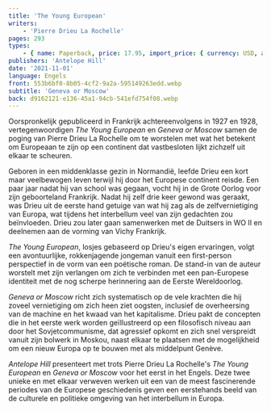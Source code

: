 ```yaml
---
title: 'The Young European'
writers:
    - 'Pierre Drieu La Rochelle'
pages: 293
types:
    - { name: Paperback, price: 17.95, import_price: { currency: USD, amount: 15.91 }, isbn: 978-1-953730-73-2 }
publishers: 'Antelope Hill'
date: '2021-11-01'
language: Engels
front: 553b6bf0-8b05-4cf2-9a2a-595149263edd.webp
subtitle: 'Geneva or Moscow'
back: d9162121-e136-45a1-94cb-541efd754f08.webp
---
```


Oorspronkelijk gepubliceerd in Frankrijk achtereenvolgens in 1927 en 1928, vertegenwoordigen *The Young European* en *Geneva or Moscow* samen de poging van Pierre Drieu La Rochelle om te worstelen met wat het betekent om Europeaan te zijn op een continent dat vastbesloten lijkt zichzelf uit elkaar te scheuren.

Geboren in een middenklasse gezin in Normandië, leefde Drieu een kort maar veelbewogen leven terwijl hij door het Europese continent reisde. Een paar jaar nadat hij van school was gegaan, vocht hij in de Grote Oorlog voor zijn geboorteland Frankrijk. Nadat hij zelf drie keer gewond was geraakt, was Drieu uit de eerste hand getuige van wat hij zag als de zelfvernietiging van Europa, wat tijdens het interbellum veel van zijn gedachten zou beïnvloeden. Drieu zou later gaan samenwerken met de Duitsers in WO II en deelnemen aan de vorming van Vichy Frankrijk.

*The Young European*, losjes gebaseerd op Drieu's eigen ervaringen, volgt een avontuurlijke, rokkenjagende jongeman vanuit een first-person perspectief in de vorm van een poëtische roman. De stand-in van de auteur worstelt met zijn verlangen om zich te verbinden met een pan-Europese identiteit met de nog scherpe herinnering aan de Eerste Wereldoorlog.

*Geneva or Moscow* richt zich systematisch op de vele krachten die hij zoveel vernietiging om zich heen ziet oogsten, inclusief de overheersing van de machine en het kwaad van het kapitalisme. Drieu pakt de concepten die in het eerste werk worden geïllustreerd op een filosofisch niveau aan door het Sovjetcommunisme, dat agressief opkomt en zich snel verspreidt vanuit zijn bolwerk in Moskou, naast elkaar te plaatsen met de mogelijkheid om een nieuw Europa op te bouwen met als middelpunt Genève.

*Antelope Hill* presenteert met trots Pierre Drieu La Rochelle's *The Young European* en *Geneva or Moscow* voor het eerst in het Engels. Deze twee unieke en met elkaar verweven werken uit een van de meest fascinerende periodes van de Europese geschiedenis geven een eerstehands beeld van de culturele en politieke omgeving van het interbellum in Europa.
